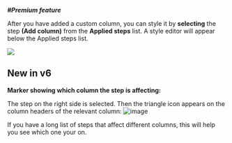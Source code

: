 _**#Premium feature**_  

After you have added a custom column, you can style it by **selecting** the step **(Add column)** from the **Applied steps** list. A style editor will appear below the Applied steps list.

![](https://profitbasedocs.blob.core.windows.net/pbireportingmatrix/StyleCustomColumns.png)


## New in v6
**Marker showing which column the step is affecting:**

The step on the right side is selected. Then the triangle icon appears on the column headers of the relevant column:
![image](https://user-images.githubusercontent.com/82056309/168271704-3ad590e6-2fd7-4d31-a52b-fa9b244ab472.png)

If you have a long list of steps that affect different columns, this will help you see which one your on.